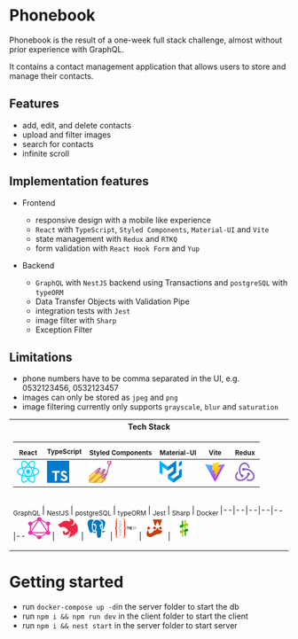 # Phonebook

Phonebook is the result of a one-week full stack challenge,
almost without prior experience with GraphQL.

It contains a contact management application that allows users to store and manage their contacts.

## Features
* add, edit, and delete contacts
* upload and filter images
* search for contacts
* infinite scroll

## Implementation features
* Frontend
  * responsive design with a mobile like experience
  * `React` with `TypeScript`, `Styled Components`, `Material-UI` and `Vite`
  * state management with `Redux` and `RTKQ`
  * form validation with `React Hook Form` and `Yup`
  
* Backend
  * `GraphQL` with `NestJS` backend using Transactions and `postgreSQL` with `typeORM`
  * Data Transfer Objects with Validation Pipe
  * integration tests with `Jest`
  * image filter with `Sharp`
  * Exception Filter

## Limitations
* phone numbers have to be comma separated in the UI, e.g. 0532123456, 0532123457
* images can only be stored as `jpeg` and `png`
* image filtering currently only supports `grayscale`, `blur` and `saturation`


<div align="center">
<table>
<tr><th>Tech Stack</th></tr>
<tr><td>

 <sub> React </sub> |<sub> TypeScript <sub>| <sub> Styled Components </sub> | <sub> Material-UI </sub> | <sub> Vite </sub> | <sub> Redux </sub>
|--|--|--|--|--|--
[<img src="https://github.com/nik-neg/phonebook/blob/readme/.techstack/react.svg" alt="drawing" width="40" height="40"/>](https://reactjs.org/) | [<img src="https://github.com/nik-neg/phonebook/blob/readme/.techstack/ts.svg" alt="drawing" width="40" height="40"/>](https://www.typescriptlang.org/) | [<img src="https://github.com/nik-neg/phonebook/blob/readme/.techstack/sc.png" alt="drawing" width="40" height="40"/>](https://styled-components.com/) | [<img src="https://github.com/nik-neg/phonebook/blob/readme/.techstack/material.svg" alt="drawing" width="40" height="40"/>](https://material-ui.com/) | [<img src="https://github.com/nik-neg/phonebook/blob/readme/.techstack/vite.svg" alt="drawing" width="40" height="40"/>](https://vitejs.dev/guide/) |  [<img src="https://github.com/nik-neg/phonebook/blob/readme/.techstack/redux.svg" alt="drawing" width="40" height="40"/>](https://redux.js.org)
</td></tr>
<tr><td>

<sub> GraphQL </sub> | <sub> NestJS </sub> |  <sub> postgreSQL </sub>  | <sub> typeORM </sub>  | <sub> Jest </sub>  | <sub> Sharp </sub> | <sub> Docker </sub>
|--|--|--|--|--|--
[<img src="https://github.com/nik-neg/phonebook/blob/readme/.techstack/graphql.svg" alt="drawing" width="40" height="40"/>](https://graphql.org/) | [<img src="https://github.com/nik-neg/phonebook/blob/readme/.techstack/nestjs.svg" alt="drawing" width="40" height="40"/>](https://nestjs.com/) |  [<img src="https://github.com/nik-neg/phonebook/blob/readme/.techstack/postgresql.svg" alt="drawing" width="40" height="40"/>](https://www.postgresql.org)  |  [<img src="https://github.com/nik-neg/phonebook/blob/readme/.techstack/typeorm.svg" alt="drawing" width="40" height="40"/>](https://typeorm.io/)  | [<img src="https://github.com/nik-neg/phonebook/blob/readme/.techstack/jest.svg" alt="drawing" width="40" height="40"/>](https://jestjs.io/) | [<img src="https://github.com/nik-neg/phonebook/blob/readme/.techstack/sharp.png" alt="drawing" width="40" height="40"/>](https://sharp.pixelplumbing.com/)
</td></tr>
</table>
</div>


# Getting started

- run `docker-compose up -d`in the server folder to start the db
- run `npm i && npm run dev` in the client folder to start the client
- run `npm i && nest start` in the server folder to start server
